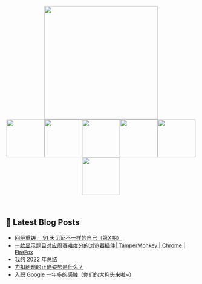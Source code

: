 <!--
 * @Author: Zhepeng
 * @Date: 2023-03-28 08:00:10
 * @LastEditTime: 2023-03-28 08:02:37
-->

<p align="center">
  <img align='center' src='https://github.com/mayankchaudhary26/Cool-Readme-ideas/blob/master/data/octocat/daftpunktocat-guy.gif' width='300"'><br>
  <img src="https://media3.giphy.com/media/ln7z2eWriiQAllfVcn/200w.webp" width="100"><img src="https://i.giphy.com/media/LMt9638dO8dftAjtco/200.webp" width="100"><img src="https://i.giphy.com/media/eNAsjO55tPbgaor7ma/200w.webp" width="100"><img src="https://i.giphy.com/media/VgGthkhUvGgOit7Y9i/200.webp" width="100"><img src="https://media3.giphy.com/media/kdFc8fubgS31b8DsVu/giphy.webp" width="100"><img src="https://i.giphy.com/media/IdyAQJVN2kVPNUrojM/200.webp" width="100">
</p>
<br>



## 📕 Latest Blog Posts

<!-- BLOG-POST-LIST: START -->
* [回炉重铸， 91 天见证不一样的自己（第X期）](https://lucifer.ren/blog/2023/02/01/91algo-10/)
* [一款显示题目对应周赛难度分的浏览器插件| TamperMonkey | Chrome | FireFox](https://lucifer.ren/blog/2023/01/19/leetcode-rating/)
* [我的 2022 年总结](https://lucifer.ren/blog/2023/01/18/2022/)
* [力扣刷题的正确姿势是什么？](https://lucifer.ren/blog/2023/01/02/how-leetcode/)
* [入职 Google 一年多的感触（你们的大狗头来啦~）](https://lucifer.ren/blog/2023/01/01/goutou-2/)
<!-- BLOG-POST-LIST: END -->
